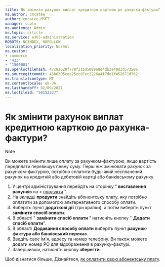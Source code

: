 ```yaml
---
title: Як змінити рахунок виплат кредитною карткою до рахунка-фактури?
ms.author: cmcatee
author: cmcatee-MSFT
manager: scotv
ms.audience: Admin
ms.topic: article
ms.service: o365-administration
ROBOTS: NOINDEX, NOFOLLOW
localization_priority: Normal
ms.custom:
- commerce
- "433"
- "1500001"
ms.openlocfilehash: 47c8a629f770f21bd508968e4db3e40d3d573506
ms.sourcegitcommit: 43b6305cea25cc87ec2226a4f7de1f452671d762
ms.translationtype: MT
ms.contentlocale: uk-UA
ms.lasthandoff: 02/09/2021
ms.locfileid: "50152327"
---
```

# <a name="how-do-i-change-from-credit-card-payments-to-invoice"></a>Як змінити рахунок виплат кредитною карткою до рахунка-фактури?

> [!NOTE]
> Ви можете змінити лише оплату за рахунком-фактурою, якщо вартість передплати перевищує певну суму. Перш ніж змінювати рахунок за рахунком-фактурою, потрібно сплатити будь-який несплачений рахунок на кредитній або дебетовій картці або банківському рахунку.

1. У центрі адміністрування перейдіть на сторінку " **виставлення рахунків** на  >  [продукти](https://go.microsoft.com/fwlink/p/?linkid=842054) ".
2. На вкладці **продукти** знайдіть абонентську плату, яку потрібно оплатити за допомогою альтернативного способу оплати.
3. Виберіть пункт **додаткові дії** (три крапки), а потім виберіть пункт **замінити спосіб оплати**.
4. В області " **замінити спосіб оплати** " натисніть кнопку " **Додати спосіб оплати**".
5. В області **Додавання способу оплати** виберіть пункт **рахунок-фактура або банківський переказ**.
6. Введіть своє ім'я, адресу та номер телефону. Ви також можете додати номер PO для відображення в рахунку-фактурі.
7. Завершивши, натисніть кнопку **зберегти**.

Щоб дізнатися більше, Дізнайтеся, [як оплатити свою абонентську плату](https://docs.microsoft.com/microsoft-365/commerce/billing-and-payments/pay-for-your-subscription).